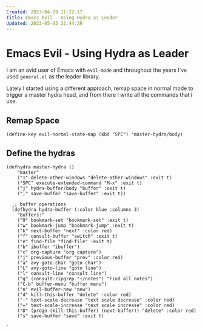 ```yaml
---
Created: 2023-04-29 11:22:17
Title: Emacs Evil - Using Hydra as Leader
Updated: 2023-05-05 22:44:29
---
```


# Emacs Evil - Using Hydra as Leader

I am an avid user of Emacs with `evil-mode` and throughout the years I've used `general.el` as the leader library.

Lately I started using a different approach, remap space in normal mode to trigger a master hydra head, and from there i write all the commands that i use.


## Remap Space

`(define-key evil-normal-state-map (kbd "SPC") 'master-hydra/body)`

## Define the hydras

```elisp
(defhydra master-hydra ()
    "master"
    ("1" delete-other-windows "delete-other-windows" :exit t)
    ("SPC" execute-extended-command "M-x" :exit t)
    ("j" hydra-buffer/body "buffer" :exit t)
    (";" save-buffer "save-buffer" :exit t))

  ;; buffer operations
  (defhydra hydra-buffer (:color blue :columns 3)
    "buffers:"
    ("9" bookmark-set "bookmark-set" :exit t)
    ("w" bookmark-jump "bookmark-jump" :exit t)
    ("k" next-buffer "next" :color red)
    ("f" consult-buffer "switch" :exit t)
    ("e" find-file "find-file" :exit t)
    ("b" ibuffer "ibuffer")
    ("c" org-capture "org capture")
    ("j" previous-buffer "prev" :color red)
    ("a" avy-goto-char "goto char")
    ("L" avy-goto-line "goto line")
    ("l" consult-line "consult line")
    ("g" (consult-ripgrep "~/notes") "Find all notes")
    ("C-b" buffer-menu "buffer menu")
    ("n" evil-buffer-new "new")
    ("d" kill-this-buffer "delete" :color red)
    ("-" text-scale-decrease "text scale decrease" :color red)
    ("=" text-scale-increase "text scale increase" :color red)
    ("D" (progn (kill-this-buffer) (next-buffer)) "delete" :color red)
    ("s" save-buffer "save" :exit t)
```
`